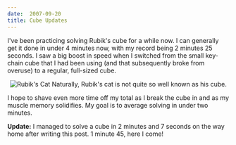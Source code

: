 ```yaml
---
date:  2007-09-20
title: Cube Updates
---
```

I've been practicing solving Rubik's cube for a while now.  I can generally get it done in under 4 minutes now, with my record being 2 minutes 25 seconds.  I saw a big boost in speed when I switched from the small key-chain cube that I had been using (and that subsequently broke from overuse) to a regular, full-sized cube.

<div style="text-align:center;margin-bottom:1em;"><img src="http://threebrothers.org/brendan/blog/files/rubikscat.jpg" alt="Rubik's Cat" />
Naturally, Rubik's cat is not quite so well known as his cube.</div>

I hope to shave even more time off my total as I break the cube in and as my muscle memory solidifies.  My goal is to average solving in under two minutes.

<b>Update:</b> I managed to solve a cube in 2 minutes and 7 seconds on the way home after writing this post.  1 minute 45, here I come!
